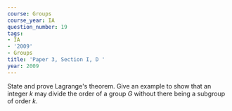 ```yaml
---
course: Groups
course_year: IA
question_number: 19
tags:
- IA
- '2009'
- Groups
title: 'Paper 3, Section I, D '
year: 2009
---
```




State and prove Lagrange's theorem. Give an example to show that an integer $k$ may divide the order of a group $G$ without there being a subgroup of order $k$.